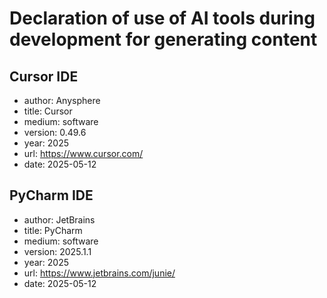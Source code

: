 # Declaration of use of AI tools during development for generating content

## Cursor IDE

- author: Anysphere
- title: Cursor
- medium: software
- version: 0.49.6
- year: 2025
- url: https://www.cursor.com/
- date: 2025-05-12

## PyCharm IDE

- author: JetBrains
- title: PyCharm
- medium: software
- version: 2025.1.1
- year: 2025
- url: https://www.jetbrains.com/junie/
- date: 2025-05-12